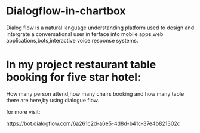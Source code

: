 # Dialogflow-in-chartbox


Dialog flow is a natural language understanding platform used to design and intergrate a conversational user in terface into mobile apps,web applications,bots,interactive voice response systems.

# In my project restaurant table booking for five star hotel:

How many person attend,how many chairs booking and how many table there are here,by using dialogue flow.

for more visit:

https://bot.dialogflow.com/6a261c2d-a6e5-4d8d-b41c-37e4b821302c
